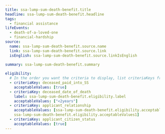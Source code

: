 ```yaml
---
title: ssa-lump-sum-death-benefit.title
headline: ssa-lump-sum-death-benefit.headline
tags:
  - financial assistance
lifeEvents:
  - death-of-a-loved-one
  - financial-hardship
source:
  name: ssa-lump-sum-death-benefit.source.name
  link: ssa-lump-sum-death-benefit.source.link
  isEnglish: ssa-lump-sum-death-benefit.source.linkIsEnglish
  
summary: ssa-lump-sum-death-benefit.summary

eligibility:
  # In the order you want the criteria to display, list criteriaKeys from the csv here, each followed by a comma-separated list of which values indicate eligibility for that criteria. Wrap individual values in quotes if they have inner commas.
  - criteriaKey: deceased_paid_into_SS
    acceptableValues: [true]
  - criteriaKey: deceased_date_of_death
    label: ssa-lump-sum-death-benefit.eligibility.label
    acceptableValues: ["<2years"]
  - criteriaKey: applicant_relationship
    acceptableValues: [ssa-lump-sum-death-benefit.eligibility.acceptableValues, 
    ssa-lump-sum-death-benefit.eligibility.acceptableValues1]
  - criteriaKey: applicant_citizen_status
    acceptableValues: [true]
---
```

